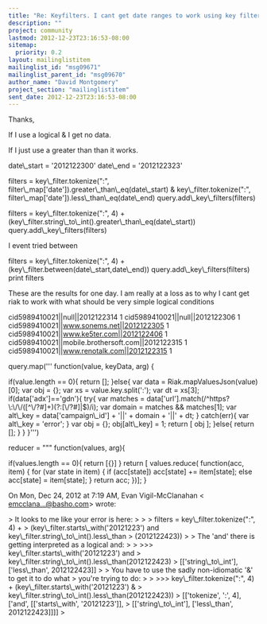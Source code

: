 ```yaml
---
title: "Re: Keyfilters. I cant get date ranges to work using key filters"
description: ""
project: community
lastmod: 2012-12-23T23:16:53-08:00
sitemap:
  priority: 0.2
layout: mailinglistitem
mailinglist_id: "msg09671"
mailinglist_parent_id: "msg09670"
author_name: "David Montgomery"
project_section: "mailinglistitem"
sent_date: 2012-12-23T23:16:53-08:00
---
```



Thanks,

If I use a logical & I get no data.

If I just use a greater than than it works.

 date\\_start = '2012122300'
 date\\_end = '2012122323'

 filters = key\\_filter.tokenize(":",
filter\\_map['date']).greater\\_than\\_eq(date\\_start) & key\\_filter.tokenize(":",
filter\\_map['date']).less\\_than\\_eq(date\\_end)
 query.add\\_key\\_filters(filters)


filters = key\\_filter.tokenize(":", 4) +
(key\\_filter.string\\_to\\_int().greater\\_than\\_eq(date\\_start))
query.add\\_key\\_filters(filters)

I event tried between

 filters = key\\_filter.tokenize(":", 4) +
(key\\_filter.between(date\\_start,date\\_end))
 query.add\\_key\\_filters(filters)
 print filters

These are the results for one day. I am really at a loss as to why I cant
get riak to work with what should be very simple logical conditions

cid5989410021||null||2012122314 1
cid5989410021||null||2012122306 1
cid5989410021||www.sonems.net||2012122305 1
cid5989410021||www.ke5ter.com||2012122406 1
cid5989410021||mobile.brothersoft.com||2012122315 1
cid5989410021||www.renotalk.com||2012122315 1

query.map('''
 function(value, keyData, arg) {

 if(value.length == 0){
 return [];
 }else{
 var data = Riak.mapValuesJson(value)[0];
 var obj = {};
 var xs = value.key.split(':');
 var dt = xs[3];
 if(data['adx']=='gdn'){
 try{
 var matches =
data['url'].match(/^https?\\:\\/\\/([^\\/?#]+)(?:[\\/?#]|$)/i);
 var domain = matches && matches[1];
 var alt\\_key = data['campaign\\_id'] + '||' + domain +
'||' + dt;
 }
 catch(err){
 var alt\\_key = 'error';
 }
 var obj = {};
 obj[alt\\_key] = 1;
 return [ obj ];
 }else{
 return [];
 }
 }
 }''')

reducer = """
 function(values, arg){

 if(values.length == 0){
 return [{}]
 }
 return [ values.reduce( function(acc, item) {
 for (var state in item) {
 if (acc[state])
 acc[state] += item[state];
 else
 acc[state] = item[state];
 }
 return acc;
 })];
 }


On Mon, Dec 24, 2012 at 7:19 AM, Evan Vigil-McClanahan &lt;
emcclana...@basho.com&gt; wrote:

&gt; It looks to me like your error is here:
&gt;
&gt; &gt; filters = key\\_filter.tokenize(":", 4) +
&gt; (key\\_filter.starts\\_with('20121223') and key\\_filter.string\\_to\\_int().less\\_than
&gt; (2012122423))
&gt;
&gt; The 'and' there is getting interpreted as a logical and:
&gt;
&gt; &gt;&gt;&gt; key\\_filter.starts\\_with('20121223') and
&gt; key\\_filter.string\\_to\\_int().less\\_than(2012122423)
&gt; [['string\\_to\\_int'], ['less\\_than', 2012122423]]
&gt;
&gt; You have to use the sadly non-idiomatic '&' to get it to do what
&gt; you're trying to do:
&gt;
&gt; &gt;&gt;&gt; key\\_filter.tokenize(":", 4) + (key\\_filter.starts\\_with('20121223') &
&gt; key\\_filter.string\\_to\\_int().less\\_than(2012122423))
&gt; [['tokenize', ':', 4], ['and', [['starts\\_with', '20121223']],
&gt; [['string\\_to\\_int'], ['less\\_than', 2012122423]]]]
&gt;
